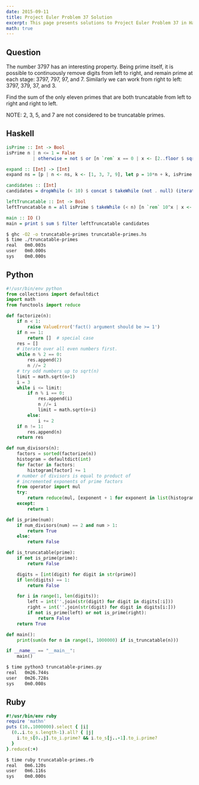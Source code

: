 ```yaml
---
date: 2015-09-11
title: Project Euler Problem 37 Solution
excerpt: This page presents solutions to Project Euler Problem 37 in Haskell, Python and Ruby.
math: true
---
```



## Question

The number 3797 has an interesting property. Being prime itself, it is possible 
to continuously remove digits from left to right, and remain prime at each 
stage: 3797, 797, 97, and 7. Similarly we can work from right to left: 3797, 
379, 37, and 3.

Find the sum of the only eleven primes that are both truncatable from left to 
right and right to left.

NOTE: 2, 3, 5, and 7 are not considered to be truncatable primes.







## Haskell

```haskell
isPrime :: Int -> Bool
isPrime n | n <= 1 = False
          | otherwise = not $ or [n `rem` x == 0 | x <- [2..floor $ sqrt $ fromIntegral n]]

expand :: [Int] -> [Int]
expand ns = [p | n <- ns, k <- [1, 3, 7, 9], let p = 10*n + k, isPrime p]

candidates :: [Int]
candidates = dropWhile (< 10) $ concat $ takeWhile (not . null) (iterate expand [2, 3, 5, 7])

leftTruncatable :: Int -> Bool
leftTruncatable n = all isPrime $ takeWhile (< n) [n `rem` 10^x | x <- [1..]]

main :: IO ()
main = print $ sum $ filter leftTruncatable candidates
```


```bash
$ ghc -O2 -o truncatable-primes truncatable-primes.hs
$ time ./truncatable-primes
real   0m0.003s
user   0m0.000s
sys    0m0.000s
```



## Python

```python
#!/usr/bin/env python
from collections import defaultdict
import math
from functools import reduce

def factorize(n):
    if n < 1:
        raise ValueError('fact() argument should be >= 1')
    if n == 1:
        return []  # special case
    res = []
    # iterate over all even numbers first.
    while n % 2 == 0:
        res.append(2)
        n //= 2
    # try odd numbers up to sqrt(n)
    limit = math.sqrt(n+1)
    i = 3
    while i <= limit:
        if n % i == 0:
            res.append(i)
            n //= i
            limit = math.sqrt(n+i)
        else:
            i += 2
    if n != 1:
        res.append(n)
    return res

def num_divisors(n):
    factors = sorted(factorize(n))
    histogram = defaultdict(int)
    for factor in factors:
        histogram[factor] += 1
    # number of divisors is equal to product of 
    # incremented exponents of prime factors
    from operator import mul
    try:
        return reduce(mul, [exponent + 1 for exponent in list(histogram.values())])
    except:
        return 1

def is_prime(num):
    if num_divisors(num) == 2 and num > 1:
        return True
    else:
        return False

def is_truncatable(prime):
    if not is_prime(prime):
        return False

    digits = [int(digit) for digit in str(prime)]
    if len(digits) == 1:
        return False

    for i in range(1, len(digits)):
        left = int(''.join(str(digit) for digit in digits[:i]))
        right = int(''.join(str(digit) for digit in digits[i:]))
        if not is_prime(left) or not is_prime(right):
            return False
    return True

def main():
    print(sum(n for n in range(1, 1000000) if is_truncatable(n)))

if __name__ == "__main__":
    main()
```


```bash
$ time python3 truncatable-primes.py
real   0m26.744s
user   0m26.728s
sys    0m0.008s
```



## Ruby

```ruby
#!/usr/bin/env ruby
require 'mathn'
puts (10..1000000).select { |i|
  (0..i.to_s.length-1).all? { |j|
    i.to_s[0..j].to_i.prime? && i.to_s[j..-1].to_i.prime?
  }
}.reduce(:+)
```


```bash
$ time ruby truncatable-primes.rb
real   0m6.120s
user   0m6.116s
sys    0m0.000s
```


